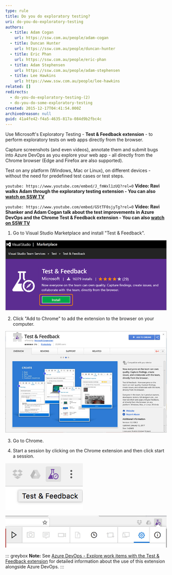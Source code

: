 ```yaml
---
type: rule
title: Do you do exploratory testing?
uri: do-you-do-exploratory-testing
authors:
  - title: Adam Cogan
    url: https://ssw.com.au/people/adam-cogan
  - title: Duncan Hunter
    url: https://ssw.com.au/people/duncan-hunter
  - title: Eric Phan
    url: https://ssw.com.au/people/eric-phan
  - title: Adam Stephensen
    url: https://ssw.com.au/people/adam-stephensen
  - title: Lee Hawkins
    url: https://www.ssw.com.au/people/lee-hawkins
related: []
redirects:
  - do-you-do-exploratory-testing-(2)
  - do-you-do-some-exploratory-testing
created: 2015-12-17T04:41:54.000Z
archivedreason: null
guid: 41a4fe42-f4a5-4635-817a-084d9b2fbc4c
---
```


Use Microsoft's Exploratory Testing - **Test & Feedback extension** - to perform exploratory tests on web apps directly from the browser.

Capture screenshots (and even videos), annotate them and submit bugs into Azure DevOps as you explore your web app - all directly from the Chrome browser (Edge and Firefox are also supported). 

Test on any platform (Windows, Mac or Linux), on different devices - without the need for predefined test cases or test steps. 

<!--endintro-->

`youtube: https://www.youtube.com/embed/J_fmWxl1zUQ?rel=0`
**Video: Ravi walks Adam through the exploratory testing extension - You can also [watch on SSW TV](http://tv.ssw.com/6664/exploratory-testing-extension-for-visual-studio-adam-cogans-interview-with-ravi-shanker)** 

`youtube: https://www.youtube.com/embed/G5tTF0sjyTg?rel=0`
**Video: Ravi Shanker and Adam Cogan talk about the test improvements in Azure DevOps and the Chrome Test & Feedback extension  - You can also [watch on SSW TV](https://tv.ssw.com/6873/vs-test-feedback-chrome-extension-with-product-owner-ravi-shanker-microsoft-seattle-2017)** 

1. Go to Visual Studio Marketplace and install "Test & Feedback". 
      
  ![Figure: Microsoft Test & Feedback (was Exploratory Testing) extension](exploratory-test-extension-install.png)  

2. Click "Add to Chrome" to add the extension to the browser on your computer. 
      
  ![Figure: Chrome Web Store page for Test & Feedback extension](exploratory-test-extension-add.png)  

3. Go to Chrome.

4. Start a session by clicking on the Chrome extension and then click start a session. 
      
  ![Figure: Chrome extension icon](exploratory-test-extension-icon.png)  

  ![Figure: Test & Feedback "Start session" button](exploratory-test-extension-start.png)  

::: greybox
**Note:** See [Azure DevOps - Explore work items with the Test & Feedback extension](https://docs.microsoft.com/en-us/azure/devops/test/explore-workitems-exploratory-testing) for detailed information about the use of this extension alongside Azure DevOps.
:::